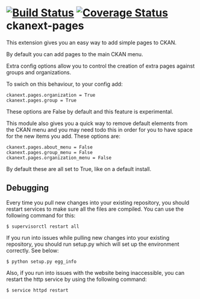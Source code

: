 [![Build Status](https://travis-ci.org/pages/ckanext-pages.svg?branch=master)](https://travis-ci.org/ckan/ckanext-pages)
[![Coverage Status](https://coveralls.io/repos/pages/ckanext-pages/badge.svg)](https://coveralls.io/r/ckan/ckanext-pages)
ckanext-pages
=============

This extension gives you an easy way to add simple pages to CKAN.

By default you can add pages to the main CKAN menu.



Extra config options allow you to control the creation of extra pages against groups and organizations.

To swich on this behaviour, to your config add:

```
ckanext.pages.organization = True
ckanext.pages.group = True
```

These options are False by default and this feature is experimental.


This module also gives you a quick way to remove default elements from the CKAN menu and you may need todo this
in order for you to have space for the new items you add.  These options are:

```
ckanext.pages.about_menu = False
ckanext.pages.group_menu = False
ckanext.pages.organization_menu = False
```

By default these are all set to True, like on a default install.

## Debugging

Every time you pull new changes into your existing repository, you should restart services to make sure all the files are compiled. You can use the following command for this:

```
$ supervisorctl restart all
```
If you run into issues while pulling new changes into your existing repository, you should run setup.py which will set up the environment correctly. See below:

```
$ python setup.py egg_info
```
Also, if you run into issues with the website being inaccessible, you can restart the http service by using the following command:

```
$ service httpd restart
```
